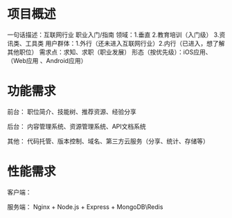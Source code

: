 项目概述
========
一句话描述：互联网行业 职业入门/指南
领域：1.垂直 2.教育培训（入门级） 3.资讯类、工具类
用户群体：1.外行（还未进入互联网行业）2.内行（已进入，想了解其他职位）
需求点：求知、求职（职业发展）
形态（按优先级）：iOS应用、 （Web应用 、Android应用）


功能需求
========
前台：
职位简介、技能树、推荐资源、经验分享

后台：
内容管理系统、资源管理系统、API文档系统

其他：
代码托管、版本控制、域名、第三方云服务（分享、统计、存储等）

性能需求
=========
客户端：

服务端：
Nginx + Node.js + Express + MongoDB\Redis
